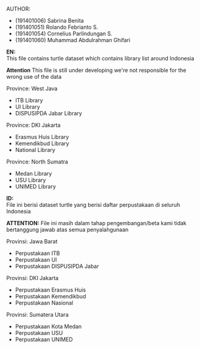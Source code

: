 AUTHOR:
  - (191401006) Sabrina Benita
  - (191401051) Rolando Febrianto S.
  - (191401054) Cornelius Parlindungan S.
  - (191401060) Muhammad Abdulrahman Ghifari

<b>EN:</b><br>
This file contains turtle dataset which contains library list around Indonesia

<b>Attention</b> This file is still under developing we're not responsible for the wrong use of the data

Province: West Java
  - ITB Library
  - UI Library
  - DISPUSIPDA Jabar Library
  
Province: DKI Jakarta
  - Erasmus Huis Library
  - Kemendikbud Library
  - National Library

Province: North Sumatra
  - Medan Library
  - USU Library
  - UNIMED Library

<b>ID:</b><br>
File ini berisi dataset turtle yang berisi daftar perpustakaan di seluruh Indonesia

<b>ATTENTION:</b> File ini masih dalam tahap pengembangan/beta kami tidak bertanggung jawab atas semua penyalahgunaan

Provinsi: Jawa Barat
  - Perpustakaan ITB
  - Perpustakaan UI
  - Perpustakaan DISPUSIPDA Jabar
  
Provinsi: DKI Jakarta
  - Perpustakaan Erasmus Huis
  - Perpustakaan Kemendikbud
  - Perpustakaan Nasional

Provinsi: Sumatera Utara
  - Perpustakaan Kota Medan
  - Perpustakaan USU
  - Perpustakaan UNIMED
